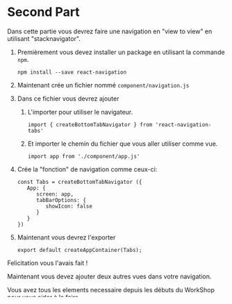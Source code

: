 # Second Part

Dans cette partie vous devrez faire une navigation en "view to view" en utilisant "stacknavigator".

1) Premièrement vous devez installer un package en utilisant la commande ```npm```.

   ```
   npm install --save react-navigation
   ```
   
2) Maintenant crée un fichier nommé ```component/navigation.js```

3) Dans ce fichier vous devrez ajouter
    1) L'importer pour utiliser le navigateur.
    
       ```
       import { createBottomTabNavigator } from 'react-navigation-tabs'
       ```
      
    2) Et importer le chemin du fichier que vous aller utiliser comme vue.
    
       ```
       import app from './component/app.js'
       ```
      
4) Crée la "fonction" de navigation comme ceux-ci:

   ```
   const Tabs = createBottomTabNavigator ({
      App: {
         screen: app,
         tabBarOptions: {
            showIcon: false
         }
      }
   })
   ```
   
 5) Maintenant vous devrez l'exporter
 
    ```
    export default createAppContainer(Tabs);
    ```
    
 Felicitation vous l'avais fait ! 
 
 Maintenant vous devez ajouter deux autres vues dans votre navigation. 
 
 Vous avez tous les elements necessaire depuis les débuts du WorkShop pour vous aider à la faire.

 Que la force soit avec vous 
